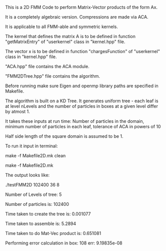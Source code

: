 This is a 2D FMM Code to perform Matrix-Vector products of the form Ax.

It is a completely algebraic version. Compressions are made via ACA.

It is applicable to all FMM-able and symmetric kernels.

The kernel that defines the matrix A is to be defined in function "getMatrixEntry" of "userkernel" class in "kernel.hpp" file.

The vector x is to be defined in function "chargesFunction" of "userkernel" class in "kernel.hpp" file.

"ACA.hpp" file contains the ACA module.

"FMM2DTree.hpp" file contains the algorithm.

Before running make sure Eigen and openmp library paths are specified in Makefile.

The algorithm is built on a KD Tree. It generates uniform tree - each leaf is at level nLevels and the number of particles in boxes at a given level differ by atmost 1.

It takes these inputs at run time: Number of particles in the domain, minimum number of particles in each leaf, tolerance of ACA in powers of 10

Half side length of the square domain is assumed to be 1.

To run it input in terminal:

make -f Makefile2D.mk clean

make -f Makefile2D.mk

The output looks like:

./testFMM2D 102400 36 8

Number of Levels of tree: 5

Number of particles is: 102400

Time taken to create the tree is: 0.001077

Time taken to assemble is: 5.2894

Time taken to do Mat-Vec product is: 0.651081

Performing error calculation in box: 108
err: 9.19835e-08
